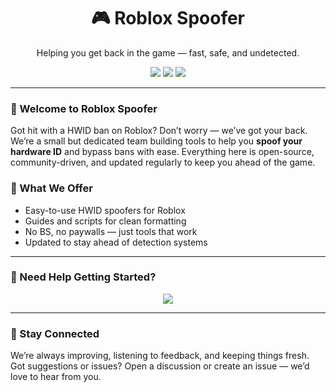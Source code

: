 <h1 align="center">🎮 Roblox Spoofer</h1>
<p align="center">Helping you get back in the game — fast, safe, and undetected.</p>

<p align="center">
  <img src="https://img.shields.io/badge/Status-Active-brightgreen?style=flat-square" />
  <img src="https://img.shields.io/badge/Anti%20Cheat%20Bypass-Roblox-blue?style=flat-square" />
  <img src="https://img.shields.io/badge/Last%20Update-March%202025-orange?style=flat-square" />
</p>

<hr />

<h3>👋 Welcome to Roblox Spoofer</h3>
<p>Got hit with a HWID ban on Roblox? Don’t worry — we’ve got your back.<br>
We’re a small but dedicated team building tools to help you <strong>spoof your hardware ID</strong> and bypass bans with ease. Everything here is open-source, community-driven, and updated regularly to keep you ahead of the game.</p>

<h3>🔧 What We Offer</h3>
<ul>
  <li>Easy-to-use HWID spoofers for Roblox</li>
  <li>Guides and scripts for clean formatting</li>
  <li>No BS, no paywalls — just tools that work</li>
  <li>Updated to stay ahead of detection systems</li>
</ul>

<hr />

<h3>🎥 Need Help Getting Started?</h3>
<p align="center">
  <a href="https://www.youtube.com/watch?v=b8XyEwxpccE" target="_blank">
    <img src="https://img.shields.io/badge/Watch%20YouTube%20Guide-Click%20Here-red?style=for-the-badge&logo=youtube" />
  </a>
</p>

<hr />

<h3>💬 Stay Connected</h3>
<p>We’re always improving, listening to feedback, and keeping things fresh.<br>
Got suggestions or issues? Open a discussion or create an issue — we’d love to hear from you.</p>
